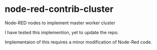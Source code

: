 # node-red-contrib-cluster
Node-RED nodes to implement master worker cluster

I have tested this implemention, yet to update the repo.

Implementaion of this requires a minor modification of Node-Red code.
